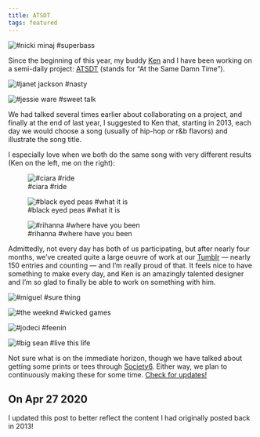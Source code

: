 ```yaml
---
title: ATSDT
tags: featured
---
```


![#nicki minaj #superbass](/assets/images/2013-08-01-atsdt-superbass.png)

Since the beginning of this year, my buddy [Ken](http://siik.org) and I have been working on a semi-daily project: [ATSDT](http://atsdt.com) (stands for “At the Same Damn Time”).

![#janet jackson #nasty](/assets/images/2013-08-01-atsdt-janet-jackson-nasty.png) 

![#jessie ware #sweet talk](/assets/images/2013-08-01-jessie-ware-sweet-talk.png) 

We had talked several times earlier about collaborating on a project, and finally at the end of last year, I suggested to Ken that, starting in 2013, each day we would choose a song (usually of hip-hop or r&b flavors) and illustrate the song title.

I especially love when we both do the same song with very different results (Ken on the left, me on the right):

<figure>
    <img src="/assets/images/2013-08-01-atsdt-ciara-ride.png" alt="#ciara #ride" />
    <figcaption>#ciara #ride</figcaption>
</figure>

<figure>
    <img src="/assets/images/2013-08-01-atsdt-black-eyed-peas-what-it-is.png" alt="#black eyed peas #what it is" />
    <figcaption>#black eyed peas #what it is</figcaption>
</figure>

<figure>
    <img src="/assets/images/2013-08-01-atsdt-rihanna-where-have-you-been.png" alt="#rihanna #where have you been" />
    <figcaption>#rihanna #where have you been</figcaption>
</figure>

Admittedly, not every day has both of us participating, but after nearly four months, we’ve created quite a large oeuvre of work at our [Tumblr](http://atsdt.tumblr.com) — nearly 150 entries and counting — and I’m really proud of that. It feels nice to have something to make every day, and Ken is an amazingly talented designer and I’m so glad to finally be able to work on something with him.

![#miguel #sure thing](/assets/images/2013-08-01-atsdt-miguel-sure-thing.png) 

![#the weeknd #wicked games](/assets/images/2013-08-01-atsdt-the-weeknd-wicked-games.png) 

![#jodeci #feenin](/assets/images/2013-08-01-atsdt-jodeci-feenin.png) 

![#big sean #live this life](/assets/images/2013-08-01-atsdt-big-sean-live-this-life.png)

Not sure what is on the immediate horizon, though we have talked about getting some prints or tees through [Society6](http://society6.com). Either way, we plan to continuously making these for some time. [Check for updates!](http://atsdt.com)

## On Apr 27 2020

I updated this post to better reflect the content I had originally posted back in 2013!